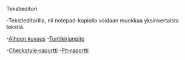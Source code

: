 Tekstieditori

-Tekstieditorilla, eli notepad-kopiolla voidaan muokkaa yksinkertaista tekstiä.

-[Aiheen kuvaus](https://github.com/vipeeri/Tekstieditori/blob/master/dokumentaatio/aiheenKuvausJaRakenne.md)
-[Tuntikirjanpito](https://github.com/vipeeri/Tekstieditori/blob/master/dokumentaatio/tuntikirjanpito.md)
 
-[Checkstyle-raportti](https://htmlpreview.github.io/?https://github.com/vipeeri/Tekstieditori/blob/master/dokumentaatio/checkstyle.html)
-[Pit-raportti](https://htmlpreview.github.io/?https://github.com/vipeeri/Tekstieditori/blob/master/dokumentaatio/pit/index.html)

